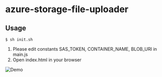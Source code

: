 # azure-storage-file-uploader

## Usage

```
$ sh init.sh
```

1. Please edit constants SAS_TOKEN, CONTAINER_NAME, BLOB_URI in main.js
2. Open index.html in your browser

![Demo](https://github.com/mochi8k/azure-storage-file-uploader/blob/master/azure-storage-upload-download.gif?raw=true)
